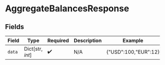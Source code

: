 # AggregateBalancesResponse


## Fields

| Field                | Type                 | Required             | Description          | Example              |
| -------------------- | -------------------- | -------------------- | -------------------- | -------------------- |
| `data`               | Dict[str, *int*]     | :heavy_check_mark:   | N/A                  | {"USD":100,"EUR":12} |